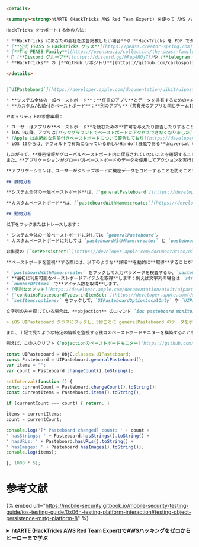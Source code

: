 ```markdown
<details>

<summary><strong>htARTE (HackTricks AWS Red Team Expert) を使って AWS ハッキングをゼロからヒーローまで学ぶ</strong></summary>

HackTricks をサポートする他の方法:

* **HackTricks にあなたの会社を広告掲載したい場合**や **HackTricks を PDF でダウンロードしたい場合**は、[**サブスクリプションプラン**](https://github.com/sponsors/carlospolop)をチェックしてください。
* [**公式 PEASS & HackTricks グッズ**](https://peass.creator-spring.com)を入手する
* [**The PEASS Family**](https://opensea.io/collection/the-peass-family)を発見し、独占的な [**NFT**](https://opensea.io/collection/the-peass-family) コレクションをチェックする
* 💬 [**Discord グループ**](https://discord.gg/hRep4RUj7f)や [**telegram グループ**](https://t.me/peass)に**参加する**か、**Twitter** 🐦 [**@carlospolopm**](https://twitter.com/carlospolopm) を **フォローする**。
* **HackTricks** の [**GitHub リポジトリ**](https://github.com/carlospolop/hacktricks) と [**HackTricks Cloud**](https://github.com/carlospolop/hacktricks-cloud) に PR を提出して、あなたのハッキングテクニックを共有する。

</details>


[`UIPasteboard`](https://developer.apple.com/documentation/uikit/uipasteboard) は、アプリ内でのデータ共有、およびアプリから他のアプリへのデータ共有を可能にします。ペーストボードには2種類あります：

* **システム全体の一般ペーストボード**：**任意のアプリ**とデータを共有するためのもの。デフォルトでデバイスの再起動やアプリのアンインストールを越えて永続化されます（iOS 10以降）。
* **カスタム/名前付きペーストボード**：**別のアプリ**（共有元のアプリと同じチームIDを持つ）や**アプリ自体**とデータを共有するためのもの（それらは作成したプロセス内でのみ利用可能）。デフォルトでは非永続化（iOS 10以降）、つまり所有（作成）アプリが終了するまでのみ存在します。

セキュリティ上の考慮事項：

* ユーザーはアプリが**ペーストボード**を読むための**許可を与えたり拒否したりすることはできません**。
* iOS 9以降、アプリは[バックグラウンドでペーストボードにアクセスできなくなりました](https://forums.developer.apple.com/thread/13760)。これにより、バックグラウンドでのペーストボード監視が緩和されます。
* [Apple は永続的な名前付きペーストボードについて警告しており](https://developer.apple.com/documentation/uikit/uipasteboard?language=objc)、その使用を**推奨していません**。代わりに共有コンテナを使用するべきです。
* iOS 10からは、デフォルトで有効になっている新しいHandoff機能である**Universal Clipboard**が導入されました。これにより、**一般ペーストボードの内容がデバイス間で自動的に転送される**ようになります。開発者が選択した場合、この機能は無効にすることができ、コピーされたデータに対して有効期限と日付を設定することも可能です。

したがって、**機密情報がグローバルペーストボード内に保存されていないことを確認することが重要です**。\
また、**アプリケーションがグローバルペーストボードのデータを使用してアクションを実行していないことを確認することも重要です**。悪意のあるアプリケーションがこのデータを改ざんする可能性があります。

**アプリケーションは、ユーザーがクリップボードに機密データをコピーすることを防ぐこともできます**（推奨されます）。

## 静的分析

**システム全体の一般ペーストボード**は、[`generalPasteboard`](https://developer.apple.com/documentation/uikit/uipasteboard/1622106-generalpasteboard?language=objc)を使用して取得できます。ソースコードまたはコンパイル済みバイナリでこのメソッドを検索します。機密データを扱う際には、システム全体の一般ペーストボードの使用は避けるべきです。

**カスタムペーストボード**は、[`pasteboardWithName:create:`](https://developer.apple.com/documentation/uikit/uipasteboard/1622074-pasteboardwithname?language=objc)または[`pasteboardWithUniqueName`](https://developer.apple.com/documentation/uikit/uipasteboard/1622087-pasteboardwithuniquename?language=objc)で作成できます。iOS 10以降非推奨とされているため、カスタムペーストボードが永続化されるように設定されているかを確認してください。代わりに共有コンテナを使用すべきです。

## 動的分析

以下をフックまたはトレースします：

* システム全体の一般ペーストボードに対しては `generalPasteboard`。
* カスタムペーストボードに対しては `pasteboardWithName:create:` と `pasteboardWithUniqueName`。

非推奨の [`setPersistent:`](https://developer.apple.com/documentation/uikit/uipasteboard/1622096-setpersistent?language=objc) メソッドもフックまたはトレースし、呼び出されているかを確認することができます。

**ペーストボードを監視**する際には、以下のような**詳細**を動的に**取得**することができます：

* `pasteboardWithName:create:` をフックして入力パラメータを検査するか、`pasteboardWithUniqueName` をフックしてその戻り値を検査することで、**ペーストボード名を取得**します。
* **最初に利用可能なペーストボードアイテムを取得**します：例えば文字列の場合は `string` メソッドを使用します。または、[標準データタイプ](https://developer.apple.com/documentation/uikit/uipasteboard?language=objc#1654275)の他のメソッドを使用します。
* `numberOfItems` で**アイテム数を取得**します。
* [便利なメソッド](https://developer.apple.com/documentation/uikit/uipasteboard?language=objc#2107142)を使用して、**標準データタイプの存在を確認**します。例えば `hasImages`、`hasStrings`、`hasURLs` など（iOS 10から開始）。
* [`containsPasteboardTypes:inItemSet:`](https://developer.apple.com/documentation/uikit/uipasteboard/1622100-containspasteboardtypes?language=objc) を使用して、**他のデータタイプ**（通常はUTI）を確認します。例えば、public.png や public.tiff（[UTI](http://web.archive.org/web/20190616231857/https://developer.apple.com/documentation/mobilecoreservices/uttype)）のような具体的なデータタイプや、com.mycompany.myapp.mytype のようなカスタムデータを検査します。この場合、ペーストボードに書き込まれたデータを理解できるのは、そのタイプを_宣言している_アプリのみです。[`itemSetWithPasteboardTypes:`](https://developer.apple.com/documentation/uikit/uipasteboard/1622071-itemsetwithpasteboardtypes?language=objc) を使用して対応するUTIを設定して取得します。
* `setItems:options:` をフックして、`UIPasteboardOptionLocalOnly` や `UIPasteboardOptionExpirationDate` などのオプションを検査することで、除外されたアイテムや有効期限のあるアイテムを確認します。

文字列のみを探している場合は、**objection** のコマンド `ios pasteboard monitor` を使用すると良いでしょう：

> iOS UIPasteboard クラスにフックし、5秒ごとに generalPasteboard のデータをポーリングします。新しいデータが見つかり、前回のポーリングと異なる場合、そのデータが画面に表示されます。

また、上記で見たような特定の情報を監視する独自のペーストボードモニターを構築することもできます。

例えば、このスクリプト（[objectionのペーストボードモニター](https://github.com/sensepost/objection/blob/b39ee53b5ba2e9a271797d2f3931d79c46dccfdb/agent/src/ios/pasteboard.ts)の背後にあるスクリプトから着想を得て）は、5秒ごとにペーストボードアイテムを読み取り、新しいものがあればそれを印刷します：
```
```javascript
const UIPasteboard = ObjC.classes.UIPasteboard;
const Pasteboard = UIPasteboard.generalPasteboard();
var items = "";
var count = Pasteboard.changeCount().toString();

setInterval(function () {
const currentCount = Pasteboard.changeCount().toString();
const currentItems = Pasteboard.items().toString();

if (currentCount === count) { return; }

items = currentItems;
count = currentCount;

console.log('[* Pasteboard changed] count: ' + count +
' hasStrings: ' + Pasteboard.hasStrings().toString() +
' hasURLs: ' + Pasteboard.hasURLs().toString() +
' hasImages: ' + Pasteboard.hasImages().toString());
console.log(items);

}, 1000 * 5);
```
# 参考文献

{% embed url="https://mobile-security.gitbook.io/mobile-security-testing-guide/ios-testing-guide/0x06h-testing-platform-interaction#testing-object-persistence-mstg-platform-8" %}



<details>

<summary><strong>htARTE (HackTricks AWS Red Team Expert)で<strong>AWSハッキング</strong>をゼロからヒーローまで学ぶ</strong></summary>

HackTricksをサポートする他の方法:

* **HackTricksにあなたの会社を広告したい**、または**HackTricksをPDFでダウンロードしたい**場合は、[**サブスクリプションプラン**](https://github.com/sponsors/carlospolop)をチェックしてください！
* [**公式PEASS & HackTricksグッズ**](https://peass.creator-spring.com)を入手する
* [**The PEASS Family**](https://opensea.io/collection/the-peass-family)を発見する、私たちの独占的な[**NFTs**](https://opensea.io/collection/the-peass-family)のコレクション
* 💬 [**Discordグループ**](https://discord.gg/hRep4RUj7f)や[**テレグラムグループ**](https://t.me/peass)に**参加する**、または**Twitter** 🐦 [**@carlospolopm**](https://twitter.com/carlospolopm)で**フォローする**。
* [**HackTricks**](https://github.com/carlospolop/hacktricks)と[**HackTricks Cloud**](https://github.com/carlospolop/hacktricks-cloud)のgithubリポジトリにPRを提出して、あなたのハッキングのコツを**共有する**。

</details>
